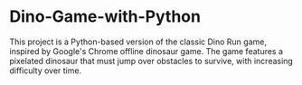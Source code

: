 # Dino-Game-with-Python
This project is a Python-based version of the classic Dino Run game, inspired by Google's Chrome offline dinosaur game. The game features a pixelated dinosaur that must jump over obstacles to survive, with increasing difficulty over time.
